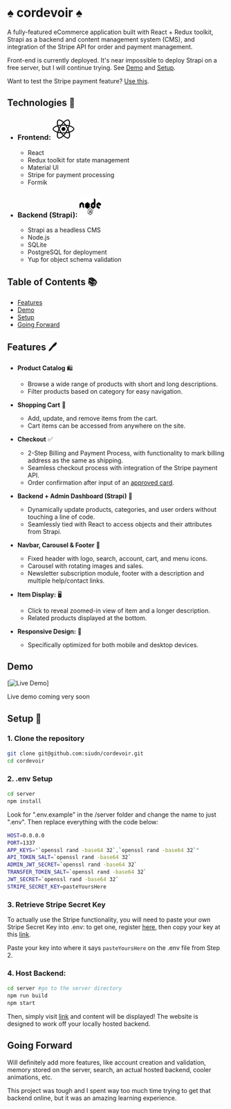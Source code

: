 # ♠️ cordevoir ♠️

A fully-featured eCommerce application built with React + Redux toolkit, Strapi as a backend and content management system (CMS), and integration of the Stripe API for order and payment management.

Front-end is currently deployed. It's near impossible to deploy Strapi on a free server, but I will continue trying. See [Demo](#demo) and [Setup](#setup).

Want to test the Stripe payment feature? [Use this](https://stripe.com/docs/testing#cards).

## Technologies 🤖

- ### **Frontend:** <img src="/client/src/assets/react.svg" alt="React Icon" width="50" height="50">

  - React
  - Redux toolkit for state management
  - Material UI
  - Stripe for payment processing
  - Formik

- ### **Backend (Strapi):** <img src="/client/src/assets/node.svg" alt="Node Icon" width="50" height="50">

  - Strapi as a headless CMS
  - Node.js
  - SQLite
  - PostgreSQL for deployment
  - Yup for object schema validation

## Table of Contents 📚

- [Features](#features)
- [Demo](#demo)
- [Setup](#setup)
- [Going Forward](#goingforward)

## Features 🖊️

- **Product Catalog** 🛍️

  - Browse a wide range of products with short and long descriptions.
  - Filter products based on category for easy navigation.

- **Shopping Cart** 🛒

  - Add, update, and remove items from the cart.
  - Cart items can be accessed from anywhere on the site.

- **Checkout** ✅

  - 2-Step Billing and Payment Process, with functionality to mark billing address as the same as shipping.
  - Seamless checkout process with integration of the Stripe payment API.
  - Order confirmation after input of an [approved card](https://stripe.com/docs/testing#cards).

- **Backend + Admin Dashboard (Strapi)** 🐙

  - Dynamically update products, categories, and user orders without touching a line of code.
  - Seamlessly tied with React to access objects and their attributes from Strapi.

- **Navbar, Carousel & Footer** 🎠

  - Fixed header with logo, search, account, cart, and menu icons.
  - Carousel with rotating images and sales.
  - Newsletter subscription module, footer with a description and multiple help/contact links.

- **Item Display:** 🖥️

  - Click to reveal zoomed-in view of item and a longer description.
  - Related products displayed at the bottom.

- **Responsive Design:** 📱
  - Specifically optimized for both mobile and desktop devices.

## Demo

[![Live Demo](demo-link)]

Live demo coming very soon

## Setup 📝

### 1. Clone the repository

```bash
git clone git@github.com:siudn/cordevoir.git
cd cordevoir
```

### 2. **.env Setup**

```bash
cd server
npm install
```

Look for ".env.example" in the /server folder and change the name to just ".env". Then replace everything with the code below:

```bash
HOST=0.0.0.0
PORT=1337
APP_KEYS="`openssl rand -base64 32`,`openssl rand -base64 32`"
API_TOKEN_SALT=`openssl rand -base64 32`
ADMIN_JWT_SECRET=`openssl rand -base64 32`
TRANSFER_TOKEN_SALT=`openssl rand -base64 32`
JWT_SECRET=`openssl rand -base64 32`
STRIPE_SECRET_KEY=pasteYoursHere
```

### 3. **Retrieve Stripe Secret Key**

To actually use the Stripe functionality, you will need to paste your own Stripe Secret Key into .env: to get one, register [here](https://dashboard.stripe.com/register), then copy your key at this [link](https://dashboard.stripe.com/register).

Paste your key into where it says `pasteYoursHere` on the .env file from Step 2.

### 4. **Host Backend:**

```bash
cd server #go to the server directory
npm run build
npm start
```

Then, simply visit [link](https://cordevoir.vercel.app/) and content will be displayed! The website is designed to work off your locally hosted backend.

## Going Forward

Will definitely add more features, like account creation and validation, memory stored on the server, search, an actual hosted backend, cooler animations, etc.

This project was tough and I spent way too much time trying to get that backend online, but it was an amazing learning experience.
